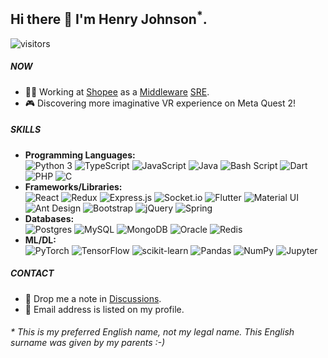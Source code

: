 ## Hi there 👋 I'm Henry Johnson<sup>*</sup>.
![visitors](https://visitor-badge.glitch.me/badge?page_id=GitHubCrabAssProfile)

##### NOW

- 👨‍💻 Working at [Shopee](https://careers.shopee.sg/about/) as a [Middleware](https://www.redhat.com/en/topics/middleware/what-is-middleware) [SRE](https://sre.google/).
- 🎮 Discovering more imaginative VR experience on Meta Quest 2!

##### SKILLS

- **Programming Languages:**  
  ![Python 3](https://img.shields.io/badge/Python_3-%233776AB.svg?logo=python&logoColor=white)
  ![TypeScript](https://img.shields.io/badge/TypeScript-%23007ACC.svg?logo=typescript&logoColor=white)
  ![JavaScript](https://img.shields.io/badge/JavaScript-%23323330.svg?logo=javascript&logoColor=%23F7DF1E)
  ![Java](https://img.shields.io/badge/Java-%23ED8B00.svg?logo=java&logoColor=white)
  ![Bash Script](https://img.shields.io/badge/Bash_Script-%23121011.svg?logo=gnu-bash&logoColor=white)
  ![Dart](https://img.shields.io/badge/Dart-%230175C2.svg?logo=dart&logoColor=white)
  ![PHP](https://img.shields.io/badge/PHP-%23777BB4.svg?logo=php&logoColor=white)
  ![C](https://img.shields.io/badge/C-%2300599C.svg?logo=c&logoColor=white)
- **Frameworks/Libraries:**  
  ![React](https://img.shields.io/badge/React-%2320232a.svg?logo=react&logoColor=%2361DAFB)
  ![Redux](https://img.shields.io/badge/Redux-%23593d88.svg?logo=redux&logoColor=white)
  ![Express.js](https://img.shields.io/badge/Express.js-%23404d59.svg?logo=express&logoColor=white)
  ![Socket.io](https://img.shields.io/badge/Socket.io-%23010101.svg?logo=socket.io&logoColor=white)
  ![Flutter](https://img.shields.io/badge/Flutter-%2302569B.svg?logo=Flutter&logoColor=white)
  ![Material UI](https://img.shields.io/badge/Material_UI-%230081CB.svg?logo=material-ui&logoColor=white)
  ![Ant Design](https://img.shields.io/badge/Ant_Design-%230170FE?logo=ant-design&logoColor=white)
  ![Bootstrap](https://img.shields.io/badge/Bootstrap-%237952B3.svg?logo=bootstrap&logoColor=white)
  ![jQuery](https://img.shields.io/badge/jQuery-%230769AD.svg?logo=jquery&logoColor=white)
  ![Spring](https://img.shields.io/badge/Spring-%236DB33F.svg?logo=spring&logoColor=white)
- **Databases:**  
  ![Postgres](https://img.shields.io/badge/Postgres-%23316192.svg?logo=postgresql&logoColor=white)
  ![MySQL](https://img.shields.io/badge/MySQL-%234479A1.svg?logo=mysql&logoColor=white)
  ![MongoDB](https://img.shields.io/badge/MongoDB-%234ea94b.svg?logo=mongodb&logoColor=white)
  ![Oracle](https://img.shields.io/badge/Oracle-%23F00000.svg?logo=oracle&logoColor=white)
  ![Redis](https://img.shields.io/badge/Redis-%23DC382D.svg?logo=redis&logoColor=white)
- **ML/DL:**  
  ![PyTorch](https://img.shields.io/badge/PyTorch-%23EE4C2C.svg?logo=PyTorch&logoColor=white)
  ![TensorFlow](https://img.shields.io/badge/TensorFlow-%23FF6F00.svg?logo=TensorFlow&logoColor=white)
  ![scikit-learn](https://img.shields.io/badge/scikit--learn-%233499CD.svg?logo=scikit-learn&logoColor=white)
  ![Pandas](https://img.shields.io/badge/Pandas-%23150458.svg?logo=pandas&logoColor=white)
  ![NumPy](https://img.shields.io/badge/NumPy-%23013243.svg?logo=numpy&logoColor=white)
  ![Jupyter](https://img.shields.io/badge/Jupyter-%23F37626.svg?logo=Jupyter&logoColor=white)

##### CONTACT

- 💬 Drop me a note in [Discussions](https://github.com/CrabAss/CrabAss/discussions).
- 📧 Email address is listed on my profile.

###### * This is my preferred English name, not my legal name. This English surname was given by my parents :-)
